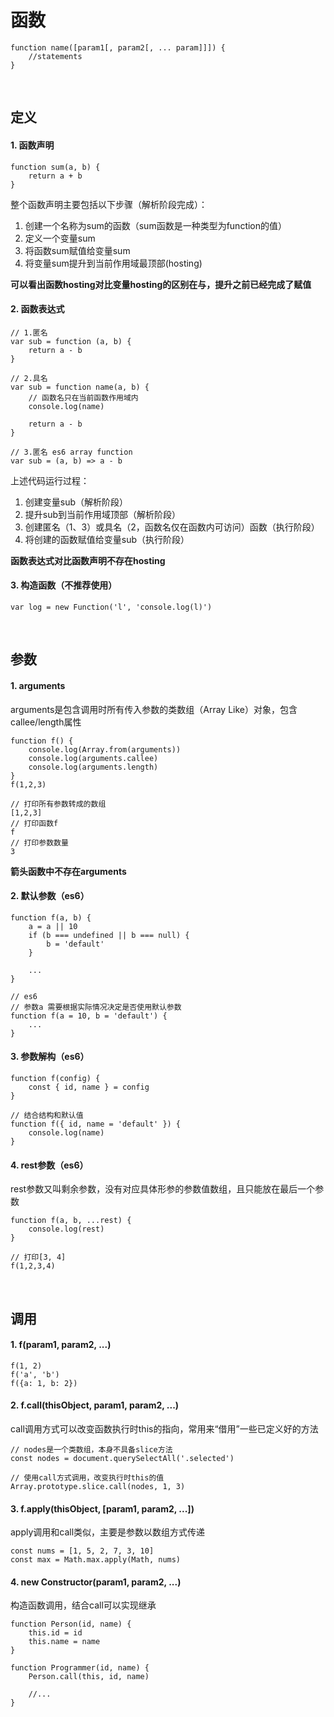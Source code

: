
# 函数
```
function name([param1[, param2[, ... param]]]) {
    //statements
}
```
<br/>

## 定义 

#### 1. 函数声明
```
function sum(a, b) {
    return a + b
}
```
整个函数声明主要包括以下步骤（解析阶段完成）：
1. 创建一个名称为sum的函数（sum函数是一种类型为function的值）
2. 定义一个变量sum
3. 将函数sum赋值给变量sum
4. 将变量sum提升到当前作用域最顶部(hosting)

**可以看出函数hosting对比变量hosting的区别在与，提升之前已经完成了赋值**

#### 2. 函数表达式
```
// 1.匿名
var sub = function (a, b) {
    return a - b
}

// 2.具名
var sub = function name(a, b) {
    // 函数名只在当前函数作用域内
    console.log(name)
    
    return a - b
}

// 3.匿名 es6 array function
var sub = (a, b) => a - b
```
上述代码运行过程：
1. 创建变量sub（解析阶段）
2. 提升sub到当前作用域顶部（解析阶段）
3. 创建匿名（1、3）或具名（2，函数名仅在函数内可访问）函数（执行阶段）
4. 将创建的函数赋值给变量sub（执行阶段）

**函数表达式对比函数声明不存在hosting**

#### 3. 构造函数（不推荐使用）
```
var log = new Function('l', 'console.log(l)')
```
<br/>

## 参数

#### 1. arguments
arguments是包含调用时所有传入参数的类数组（Array Like）对象，包含callee/length属性
```
function f() {
    console.log(Array.from(arguments))
    console.log(arguments.callee)
    console.log(arguments.length)
}
f(1,2,3)

// 打印所有参数转成的数组
[1,2,3]
// 打印函数f
f
// 打印参数数量
3
```
**箭头函数中不存在arguments**

#### 2. 默认参数（es6）
```
function f(a, b) {
    a = a || 10
    if (b === undefined || b === null) {
        b = 'default'
    }
    
    ...
}

// es6
// 参数a 需要根据实际情况决定是否使用默认参数
function f(a = 10, b = 'default') {
    ...
}
```

#### 3. 参数解构（es6）
```
function f(config) {
    const { id, name } = config
}

// 结合结构和默认值
function f({ id, name = 'default' }) {
    console.log(name)
}
```

#### 4. rest参数（es6）
rest参数又叫剩余参数，没有对应具体形参的参数值数组，且只能放在最后一个参数
```
function f(a, b, ...rest) {
    console.log(rest)
}

// 打印[3, 4]
f(1,2,3,4)
```
<br/>

## 调用

#### 1. f(param1, param2, ...)
```
f(1, 2)
f('a', 'b')
f({a: 1, b: 2})
```

#### 2. f.call(thisObject, param1, param2, ...)
call调用方式可以改变函数执行时this的指向，常用来“借用”一些已定义好的方法
```
// nodes是一个类数组，本身不具备slice方法
const nodes = document.querySelectAll('.selected')

// 使用call方式调用，改变执行时this的值
Array.prototype.slice.call(nodes, 1, 3)
```

#### 3. f.apply(thisObject, [param1, param2, ...])
apply调用和call类似，主要是参数以数组方式传递
```
const nums = [1, 5, 2, 7, 3, 10]
const max = Math.max.apply(Math, nums)
```

#### 4. new Constructor(param1, param2, ...)
构造函数调用，结合call可以实现继承
```
function Person(id, name) {
    this.id = id
    this.name = name
}

function Programmer(id, name) {
    Person.call(this, id, name)
    
    //...
}
```

